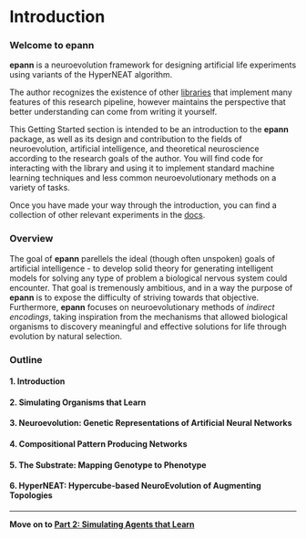 

# Introduction

### Welcome to epann

**epann** is a neuroevolution framework for designing artificial life experiments using variants of the HyperNEAT algorithm. 

The author recognizes the existence of other [libraries](http://eplex.cs.ucf.edu/neat_software/) that implement many features of this research pipeline, however maintains the perspective that better understanding can come from writing it yourself. 

This Getting Started section is intended to be an introduction to the **epann** package, as well as its design and contribution to the fields of neuroevolution, artificial intelligence, and theoretical neuroscience according to the research goals of the author. You will find code for interacting with the library and using it to implement standard machine learning techniques and less common neuroevolutionary methods on a variety of tasks. 

Once you have made your way through the introduction, you can find a collection of other relevant experiments in the [docs](https://github.com/chadwcarlson/epann/tree/master/epann/docs).

### Overview

The goal of **epann** parellels the ideal (though often unspoken) goals of artificial intelligence - to develop solid theory for generating intelligent models for solving any type of problem a biological nervous system could encounter. That goal is tremenously ambitious, and in a way the purpose of **epann** is to expose the difficulty of striving towards that objective. Furthermore, **epann** focuses on neuroevolutionary methods of *indirect encodings*, taking inspiration from the mechanisms that allowed biological organisms to discovery meaningful and effective solutions for life through evolution by natural selection.  


### Outline

#### 1. Introduction
#### 2. Simulating Organisms that Learn
#### 3. Neuroevolution: Genetic Representations of Artificial Neural Networks
#### 4. Compositional Pattern Producing Networks
#### 5. The Substrate: Mapping Genotype to Phenotype
#### 6. HyperNEAT: Hypercube-based NeuroEvolution of Augmenting Topologies


---

**Move on to [Part 2: Simulating Agents that Learn](02agentsenvs.md)**